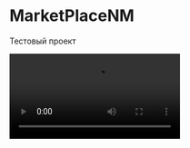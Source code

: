# MarketPlaceNM
Тестовый проект

![](https://github.com/NikolyMok555Orl/MarketPlaceNM/blob/main/video_2023-03-13_09-30-55.mp4)
